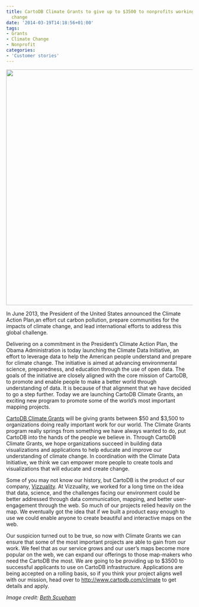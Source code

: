 ```yaml
---
title: CartoDB Climate Grants to give up to $3500 to nonprofits working on climate
  change
date: '2014-03-19T14:18:56+01:00'
tags:
- Grants
- Climate Change
- Nonprofit
categories:
- 'Customer stories'
---
```


<img src="http://i.imgur.com/Vfq3DKX.jpg" width="637"/>

In June 2013, the President of the United States announced the Climate Action Plan,an effort cut carbon pollution, prepare communities for the impacts of climate change, and lead international efforts to address this global challenge.

Delivering on a commitment in the President’s Climate Action Plan, the Obama Administration is today launching the Climate Data Initiative, an effort to leverage data to help the American people understand and prepare for climate change. The initiative is aimed at advancing environmental science, preparedness, and education through the use of open data. The goals of the initiative are closely aligned with the core mission of CartoDB, to promote and enable people to make a better world through understanding of data. It is because of that alignment that we have decided to go a step further. Today we are launching CartoDB Climate Grants, an exciting new program to promote some of the world’s most important mapping projects.

<a href="http://cartodb.com/climate">CartoDB Climate Grants</a> will be giving grants between $50 and $3,500 to organizations doing really important work for our world. The Climate Grants program really springs from something we have always wanted to do, put CartoDB into the hands of the people we believe in. Through CartoDB Climate Grants, we hope organizations succeed in building data visualizations and applications to help educate and improve our understanding of climate change. In coordination with the Climate Data Initiative, we think we can empower more people to create tools and visualizations that will educate and create change.

Some of you may not know our history, but CartoDB is the product of our company, <a href="http://vizzuality.com">Vizzuality</a>. At Vizzuality, we worked for a long time on the idea that data, science, and the challenges facing our environment could be better addressed through data communication, mapping, and better user-engagement through the web. So much of our projects relied heavily on the map. We eventually got the idea that if we built a product easy enough to use we could enable anyone to create beautiful and interactive maps on the web.

Our suspicion turned out to be true, so now with Climate Grants we can ensure that some of the most important projects are able to gain from our work. We feel that as our service grows and our user’s maps become more popular on the web, we can expand our offerings to those map-makers who need the CartoDB the most. We are going to be providing up to $3500 to successful applicants to use on CartoDB infrastructure. Applications are being accepted on a rolling basis, so if you think your project aligns well with our mission, head over to <a href="http://www.cartodb.com/climate">http://www.cartodb.com/climate</a> to get details and apply.

_Image credit: <a href="http://www.flickr.com/photos/bethscupham/7663247816/sizes/c/" target="_blank">Beth Scupham</a>_
